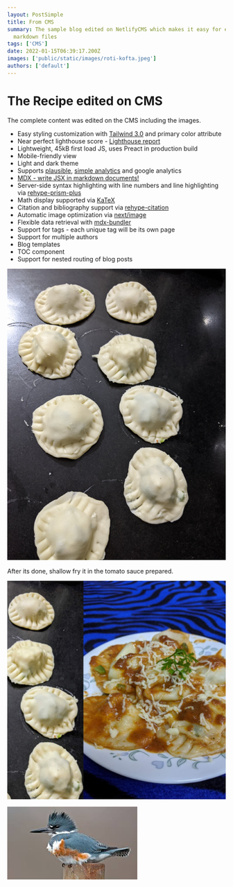 ```yaml
---
layout: PostSimple
title: From CMS
summary: The sample blog edited on NetlifyCMS which makes it easy for editing
  markdown files
tags: ['CMS']
date: 2022-01-15T06:39:17.200Z
images: ['public/static/images/roti-kofta.jpeg']
authors: ['default']
---
```

# The Recipe edited on CMS

The complete content was edited on the CMS including the images.

* Easy styling customization with [Tailwind 3.0](https://tailwindcss.com/blog/tailwindcss-v3) and primary color attribute
* Near perfect lighthouse score - [Lighthouse report](https://www.webpagetest.org/result/210111_DiC1_08f3670c3430bf4a9b76fc3b927716c5/)
* Lightweight, 45kB first load JS, uses Preact in production build
* Mobile-friendly view
* Light and dark theme
* Supports [plausible](https://plausible.io/), [simple analytics](https://simpleanalytics.com/) and google analytics
* [MDX - write JSX in markdown documents!](https://mdxjs.com/)
* Server-side syntax highlighting with line numbers and line highlighting via [rehype-prism-plus](https://github.com/timlrx/rehype-prism-plus)
* Math display supported via [KaTeX](https://katex.org/)
* Citation and bibliography support via [rehype-citation](https://github.com/timlrx/rehype-citation)
* Automatic image optimization via [next/image](https://nextjs.org/docs/basic-features/image-optimization)
* Flexible data retrieval with [mdx-bundler](https://github.com/kentcdodds/mdx-bundler)
* Support for tags - each unique tag will be its own page
* Support for multiple authors
* Blog templates
* TOC component
* Support for nested routing of blog posts

![Ravioli](public/static/images/ravioli-making.jpeg "Ravioli in the making")

After its done, shallow fry it in the tomato sauce prepared.

![completed ravioli](public/static/images/ravioli.jpeg "After completion")



![bird](public/static/images/bird.jpeg "Sitting bird")
